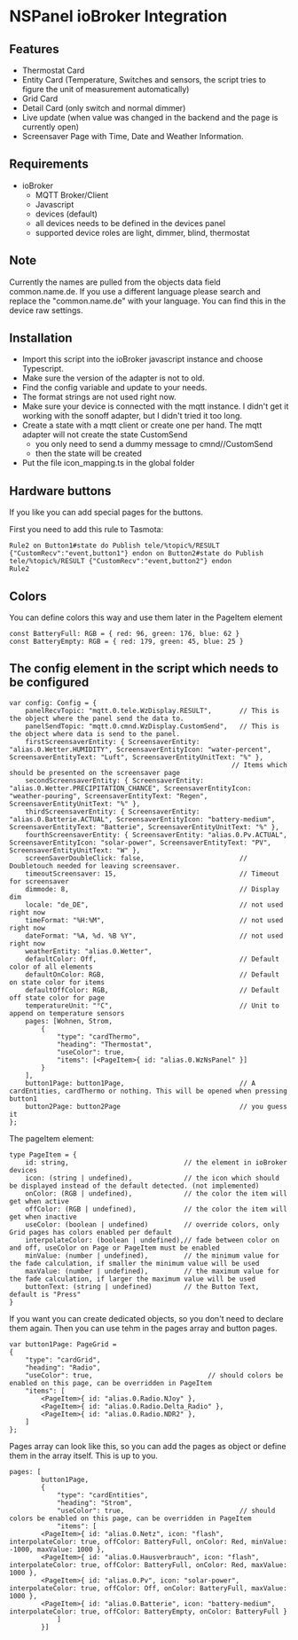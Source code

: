 # NSPanel ioBroker Integration

## Features

- Thermostat Card
- Entity Card (Temperature, Switches and sensors, the script tries to figure the unit of measurement automatically)
- Grid Card
- Detail Card (only switch and normal dimmer)
- Live update (when value was changed in the backend and the page is currently open)
- Screensaver Page with Time, Date and Weather Information.

## Requirements
- ioBroker
  - MQTT Broker/Client
  - Javascript
  - devices (default)
  - all devices needs to be defined in the devices panel
  - supported device roles are light, dimmer, blind, thermostat

## Note
Currently the names are pulled from the objects data field common.name.de.
If you use a different language please search and replace the "common.name.de" with your language. 
You can find this in the device raw settings.

  
## Installation
- Import this script into the ioBroker javascript instance and choose Typescript.
- Make sure the version of the adapter is not to old.
- Find the config variable and update to your needs.
- The format strings are not used right now.
- Make sure your device is connected with the mqtt instance. I didn't get it working with the sonoff adapter, but I didn't tried it too long.
- Create a state with a mqtt client or create one per hand. The mqtt adapter will not create the state CustomSend
    - you only need to send a dummy message to cmnd/<yourPanel>/CustomSend 
    - then the state will be created 
- Put the file icon_mapping.ts in the global folder


## Hardware buttons
If you like you can add special pages for the buttons.

First you need to add this rule to Tasmota:

```
Rule2 on Button1#state do Publish tele/%topic%/RESULT {"CustomRecv":"event,button1"} endon on Button2#state do Publish tele/%topic%/RESULT {"CustomRecv":"event,button2"} endon
Rule2
```

## Colors
You can define colors this way and use them later in the PageItem element
```
const BatteryFull: RGB = { red: 96, green: 176, blue: 62 }
const BatteryEmpty: RGB = { red: 179, green: 45, blue: 25 }
```
## The config element in the script which needs to be configured
```
var config: Config = {
    panelRecvTopic: "mqtt.0.tele.WzDisplay.RESULT",       // This is the object where the panel send the data to.
    panelSendTopic: "mqtt.0.cmnd.WzDisplay.CustomSend",   // This is the object where data is send to the panel.
    firstScreensaverEntity: { ScreensaverEntity: "alias.0.Wetter.HUMIDITY", ScreensaverEntityIcon: "water-percent", ScreensaverEntityText: "Luft", ScreensaverEntityUnitText: "%" },
                                                        // Items which should be presented on the screensaver page
    secondScreensaverEntity: { ScreensaverEntity: "alias.0.Wetter.PRECIPITATION_CHANCE", ScreensaverEntityIcon: "weather-pouring", ScreensaverEntityText: "Regen", ScreensaverEntityUnitText: "%" },
    thirdScreensaverEntity: { ScreensaverEntity: "alias.0.Batterie.ACTUAL", ScreensaverEntityIcon: "battery-medium", ScreensaverEntityText: "Batterie", ScreensaverEntityUnitText: "%" },
    fourthScreensaverEntity: { ScreensaverEntity: "alias.0.Pv.ACTUAL", ScreensaverEntityIcon: "solar-power", ScreensaverEntityText: "PV", ScreensaverEntityUnitText: "W" },
    screenSaverDoubleClick: false,                        // Doubletouch needed for leaving screensaver.                                                           
    timeoutScreensaver: 15,                               // Timeout for screensaver
    dimmode: 8,                                           // Display dim
    locale: "de_DE",                                      // not used right now
    timeFormat: "%H:%M",                                  // not used right now
    dateFormat: "%A, %d. %B %Y",                          // not used right now
    weatherEntity: "alias.0.Wetter",
    defaultColor: Off,                                    // Default color of all elements
    defaultOnColor: RGB,                                  // Default on state color for items
    defaultOffColor: RGB,                                 // Default off state color for page
    temperatureUnit: "°C",                                // Unit to append on temperature sensors
    pages: [Wohnen, Strom,
        {
            "type": "cardThermo",
            "heading": "Thermostat",
            "useColor": true,
            "items": [<PageItem>{ id: "alias.0.WzNsPanel" }]
        }
    ],
    button1Page: button1Page,                             // A cardEntities, cardThermo or nothing. This will be opened when pressing button1 
    button2Page: button2Page                              // you guess it 
};
```

The pageItem element:
```
type PageItem = {
    id: string,                             // the element in ioBroker devices 
    icon: (string | undefined),             // the icon which should be displayed instead of the default detected. (not implemented)
    onColor: (RGB | undefined),             // the color the item will get when active
    offColor: (RGB | undefined),            // the color the item will get when inactive
    useColor: (boolean | undefined)         // override colors, only Grid pages has colors enabled per default
    interpolateColor: (boolean | undefined),// fade between color on and off, useColor on Page or PageItem must be enabled
    minValue: (number | undefined),         // the minimum value for the fade calculation, if smaller the minimum value will be used
    maxValue: (number | undefined),         // the maximum value for the fade calculation, if larger the maximum value will be used
    buttonText: (string | undefined)        // the Button Text, default is "Press"
}
```


If you want you can create dedicated objects, so you don't need to declare them again. Then you can use tehm in the pages array and button pages.

```
var button1Page: PageGrid =
{
    "type": "cardGrid",
    "heading": "Radio",
    "useColor": true,                             // should colors be enabled on this page, can be overridden in PageItem
    "items": [
        <PageItem>{ id: "alias.0.Radio.NJoy" },
        <PageItem>{ id: "alias.0.Radio.Delta_Radio" },
        <PageItem>{ id: "alias.0.Radio.NDR2" },
    ]
};
```

Pages array can look like this, so you can add the pages as object or define them in the array itself. This is up to you.

```
pages: [
        button1Page,
        {
            "type": "cardEntities",
            "heading": "Strom",
            "useColor": true,                             // should colors be enabled on this page, can be overridden in PageItem
            "items": [
        <PageItem>{ id: "alias.0.Netz", icon: "flash", interpolateColor: true, offColor: BatteryFull, onColor: Red, minValue: -1000, maxValue: 1000 },
        <PageItem>{ id: "alias.0.Hausverbrauch", icon: "flash", interpolateColor: true, offColor: BatteryFull, onColor: Red, maxValue: 1000 },
        <PageItem>{ id: "alias.0.Pv", icon: "solar-power", interpolateColor: true, offColor: Off, onColor: BatteryFull, maxValue: 1000 },
        <PageItem>{ id: "alias.0.Batterie", icon: "battery-medium", interpolateColor: true, offColor: BatteryEmpty, onColor: BatteryFull }
            ]
        }]
```
